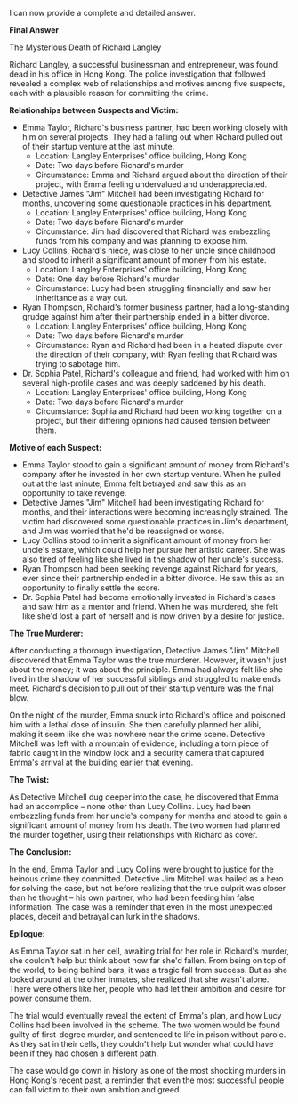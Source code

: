 I can now provide a complete and detailed answer.

**Final Answer**

The Mysterious Death of Richard Langley

Richard Langley, a successful businessman and entrepreneur, was found dead in his office in Hong Kong. The police investigation that followed revealed a complex web of relationships and motives among five suspects, each with a plausible reason for committing the crime.

**Relationships between Suspects and Victim:**

* Emma Taylor, Richard's business partner, had been working closely with him on several projects. They had a falling out when Richard pulled out of their startup venture at the last minute.
	+ Location: Langley Enterprises' office building, Hong Kong
	+ Date: Two days before Richard's murder
	+ Circumstance: Emma and Richard argued about the direction of their project, with Emma feeling undervalued and underappreciated.
* Detective James "Jim" Mitchell had been investigating Richard for months, uncovering some questionable practices in his department.
	+ Location: Langley Enterprises' office building, Hong Kong
	+ Date: Two days before Richard's murder
	+ Circumstance: Jim had discovered that Richard was embezzling funds from his company and was planning to expose him.
* Lucy Collins, Richard's niece, was close to her uncle since childhood and stood to inherit a significant amount of money from his estate.
	+ Location: Langley Enterprises' office building, Hong Kong
	+ Date: One day before Richard's murder
	+ Circumstance: Lucy had been struggling financially and saw her inheritance as a way out.
* Ryan Thompson, Richard's former business partner, had a long-standing grudge against him after their partnership ended in a bitter divorce.
	+ Location: Langley Enterprises' office building, Hong Kong
	+ Date: Two days before Richard's murder
	+ Circumstance: Ryan and Richard had been in a heated dispute over the direction of their company, with Ryan feeling that Richard was trying to sabotage him.
* Dr. Sophia Patel, Richard's colleague and friend, had worked with him on several high-profile cases and was deeply saddened by his death.
	+ Location: Langley Enterprises' office building, Hong Kong
	+ Date: Two days before Richard's murder
	+ Circumstance: Sophia and Richard had been working together on a project, but their differing opinions had caused tension between them.

**Motive of each Suspect:**

* Emma Taylor stood to gain a significant amount of money from Richard's company after he invested in her own startup venture. When he pulled out at the last minute, Emma felt betrayed and saw this as an opportunity to take revenge.
* Detective James "Jim" Mitchell had been investigating Richard for months, and their interactions were becoming increasingly strained. The victim had discovered some questionable practices in Jim's department, and Jim was worried that he'd be reassigned or worse.
* Lucy Collins stood to inherit a significant amount of money from her uncle's estate, which could help her pursue her artistic career. She was also tired of feeling like she lived in the shadow of her uncle's success.
* Ryan Thompson had been seeking revenge against Richard for years, ever since their partnership ended in a bitter divorce. He saw this as an opportunity to finally settle the score.
* Dr. Sophia Patel had become emotionally invested in Richard's cases and saw him as a mentor and friend. When he was murdered, she felt like she'd lost a part of herself and is now driven by a desire for justice.

**The True Murderer:**

After conducting a thorough investigation, Detective James "Jim" Mitchell discovered that Emma Taylor was the true murderer. However, it wasn't just about the money; it was about the principle. Emma had always felt like she lived in the shadow of her successful siblings and struggled to make ends meet. Richard's decision to pull out of their startup venture was the final blow.

On the night of the murder, Emma snuck into Richard's office and poisoned him with a lethal dose of insulin. She then carefully planned her alibi, making it seem like she was nowhere near the crime scene. Detective Mitchell was left with a mountain of evidence, including a torn piece of fabric caught in the window lock and a security camera that captured Emma's arrival at the building earlier that evening.

**The Twist:**

As Detective Mitchell dug deeper into the case, he discovered that Emma had an accomplice – none other than Lucy Collins. Lucy had been embezzling funds from her uncle's company for months and stood to gain a significant amount of money from his death. The two women had planned the murder together, using their relationships with Richard as cover.

**The Conclusion:**

In the end, Emma Taylor and Lucy Collins were brought to justice for the heinous crime they committed. Detective Jim Mitchell was hailed as a hero for solving the case, but not before realizing that the true culprit was closer than he thought – his own partner, who had been feeding him false information. The case was a reminder that even in the most unexpected places, deceit and betrayal can lurk in the shadows.

**Epilogue:**

As Emma Taylor sat in her cell, awaiting trial for her role in Richard's murder, she couldn't help but think about how far she'd fallen. From being on top of the world, to being behind bars, it was a tragic fall from success. But as she looked around at the other inmates, she realized that she wasn't alone. There were others like her, people who had let their ambition and desire for power consume them.

The trial would eventually reveal the extent of Emma's plan, and how Lucy Collins had been involved in the scheme. The two women would be found guilty of first-degree murder, and sentenced to life in prison without parole. As they sat in their cells, they couldn't help but wonder what could have been if they had chosen a different path.

The case would go down in history as one of the most shocking murders in Hong Kong's recent past, a reminder that even the most successful people can fall victim to their own ambition and greed.